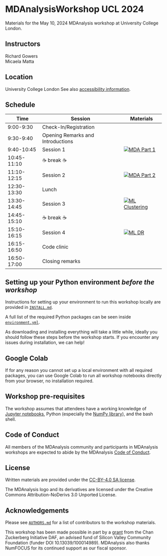 # MDAnalysisWorkshop UCL 2024
Materials for the May 10, 2024 MDAnalysis workshop at University College London.

## Instructors
Richard Gowers   
Micaela Matta   


## Location

University College London
See also [accessibility information](https://www.accessable.co.uk/the-university-of-edinburgh/king-s-buildings/access-guides/murchison-house#d2279e8b-6141-084a-857c-3d756f3983bb).


## Schedule

|  Time 	        | Session                 | Materials |
|---------------	|-------------------------|-----------|
| 9:00-9:30     	| Check-In/Registration          	|   	|
| 9:30-9:40     	| Opening Remarks and Introductions       	|   	|
| 9:40-10:45    	| Session 1            	|  [![MDA Part 1](https://colab.research.google.com/assets/colab-badge.svg)](https://colab.research.google.com/github/MDAnalysis/WorkshopMDMLEdinburgh2022/blob/main/MD/MD_01_System_Manipulation.ipynb)  	|
| 10:45-11:10   	| :coffee: break  :coffee:              	|   	|
| 11:10-12:15   	| Session 2            	| [![MDA Part 2](https://colab.research.google.com/assets/colab-badge.svg)](https://colab.research.google.com/github/MDAnalysis/WorkshopMDMLEdinburgh2022/blob/main/MD/MD_02_Distances_Trajectories.ipynb)   	|
| 12:30-13:30   	| Lunch                 	|   	|
| 13:30-14:45   	| Session 3          	| [![ML Clustering](https://colab.research.google.com/assets/colab-badge.svg)](https://colab.research.google.com/github/MDAnalysis/WorkshopMDMLEdinburgh2022/blob/main/ML/ML_clustering_01.ipynb)  	|  
| 14:45-15:10   	| :coffee: break   :coffee:             	|   	| 
| 15:10-16:15   	| Session 4          	| [![ML DR](https://colab.research.google.com/assets/colab-badge.svg)](https://colab.research.google.com/github/MDAnalysis/WorkshopMDMLEdinburgh2022/blob/main/ML/ML_DR_02.ipynb)  	|
| 16:15-16:50   	| Code clinic       	|   	|
| 16:50-17:00   	| Closing remarks    	|   	|


## Setting up your Python environment *before the workshop*

<!--The workshop will be in a blended learning environment and hands-on. You will need a working installation of MDAnalysis and related packages including data to analyze in order to participate. The full installation may take up to about 1 GB of space (mostly for data, which you can delete after the workshop).--> 

Instructions for setting up your environment to run this workshop locally
are provided in [`INSTALL.md`](INSTALL.md).

A full list of the required Python packages can be seen inside [`environment.yml`](environment.yml).

As downloading and installing everything will take a little while, ideally you should follow these steps before the workshop starts. If you encounter any issues during installation, we can help!

## Google Colab

If for any reason you cannot set up a local environment with all required packages, you can use Google Colab to run all workshop notebooks directly from your browser, no installation required. 

## Workshop pre-requisites

The workshop assumes that attendees have a working knowledge of [Jupyter notebooks][1], Python (especially the [NumPy library][2]), and the bash shell.


## Code of Conduct

All members of the MDAnalysis community and participants in MDAnalysis workshops are expected to abide by the MDAnalysis [Code of Conduct](https://www.mdanalysis.org/pages/conduct/).

## License

Written materials are provided under the [CC-BY-4.0 SA license](LICENSE.md).

The MDAnalysis logo and its derivatives are licensed under the Creative Commons Attribution-NoDerivs 3.0 Unported License.

## Acknowledgements

Please see [`AUTHORS.md`](AUTHORS.md) for a list of contributors to the workshop
materials.

This workshop has been made possible in part by a [grant](https://chanzuckerberg.com/eoss/proposals/mdanalysis-outreach-and-project-manager/) from the Chan Zuckerberg Initiative DAF, an advised fund of Silicon Valley Community Foundation (funder DOI 10.13039/100014989). MDAnalysis also thanks NumFOCUS for its continued support as our fiscal sponsor.

##
[1]: https://jupyter-notebook.readthedocs.io/en/stable/
[2]: https://numpy.org/
